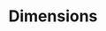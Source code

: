 ---
layout: default
bigquery: https://console.cloud.google.com/bigquery?p=covid-19-dimensions-ai&page=table&d=data&t=publications
contributors: Digital Science, https://www.digital-science.com/
cost: Free for personal, non-commercial use.
description: Dimensions contains more than 100 million publications, ranging from
  articles published in scholarly journals, books and book chapters, to preprints
  and conference proceedings. All publications are contextualized with linked data
  sets, funding, publications, patents, clinical trials, and policy documents. You
  can also view associated categories, funders, institutions, and researcher profiles.
documentation: https://docs.dimensions.ai/bigquery/index.html
last_edit: 04/08/2022, 17:50:43
location: https://www.dimensions.ai/products/free/
maintained_by: Digital Science, https://www.digital-science.com/
schema_fields:
- legal_events
- acknowledgements
- created_date
- isbn
- clinical_trial_ids
- end_date
- citation_string
- concepts
- priority_date
- expiration_year
- funder_org_acronyms
- citations_count
- gender
- funder_countries
- associated_publication_pmid
- parent_id
- linkout
- date_inserted
- current_assignee
- start_year
- description
- research_org_country_names
- date_imported_gbq
- family_count
- cpc
- repository_url
- type
- research_org_countries
- filing_year
- acronym
- category_hrcs_hc
- associated_publication_doi
- open_access_categories_v2
- category_bra
- cited_by_ids
- assignee_countries
- kind
- associated_publication_id
- language
- acronyms
- family_id
- repository_name
- brief_title
- date
- reference_ids
- ipcr
- pages
- id
- funder_org_state_codes
- granted_date
- registry
- funding_cny
- investigators
- established
- priority_year
- original_abstract
- grant_number
- year
- arxiv_id
- filing_status
- resulting_publication_doi
- authors
- application_number
- doi
- category_sdg
- title
- funding_aud
- funding_usd
- resulting_publication_ids
- current_assignee_orgs
- research_orgs
- funding_gbp
- category_hrcs_rac
- repository_id
- subtitles
- editors
- funding_nzd
- funder_org
- labels
- funding_cad
- links
- associated_grant_ids
- researcher_ids
- phase
- pmid
- conditions
- date_modified
- end_year
- funder_org_countries
- funding_amount
- pmcid
- funding_details
- research_org_city_names
- external_ids
- wikipedia_url
- funder_orgs
- organisation_details
- journal
- interventions
- original_assignee_orgs
- name
- proceedings_title
- mesh_terms
- embargo_date
- metrics
- research_org_cities
- expiration_date
- current_assignee_countries
- book_title
- active_years
- patent_ids
- citations
- publication_ids
- license
- aliases
- category_hra
- source_id
- assignee_orgs
- open_access_categories
- original_assignee_countries
- types
- status
- family_members_ids
- category_icrp_ct
- foa_number
- category_icrp_cso
- granted_year
- supporting_grant_ids
- altmetrics
- research_org_state_codes
- eisbn
- mesh_headings
- category_uoa
- publisher
- categories
- date_normal
- relationships
- funder_org_cities
- funding_chf
- start_date
- funding_currency
- publication_date
- date_print
- publication_year
- filing_date
- jurisdiction
- original_assignee
- category_rcdc
- original_title
- associated_publication_arxiv_id
- legal_status
- email_address
- category_for
- abstract
- volume
- date_online
- book_series_title
- conference
- address
- research_org_state_names
- issue
- inventor_names
- funding_jpy
- journal_lists
- funding_eur
shortname: dimensions
tags:
- scholarly literature
- patents
- funding
- clinical trials
- academic profiles
terms_of_use: 'Use of both the Dimensions COVID-19 dataset and full Dimensions dataset
  are subject to the Dimensions Terms of use: https://www.dimensions.ai/policies-terms-legal '
title: Dimensions
uuid: dcff88bd-fe6b-4fdb-8159-809bf9d7bc1c
---